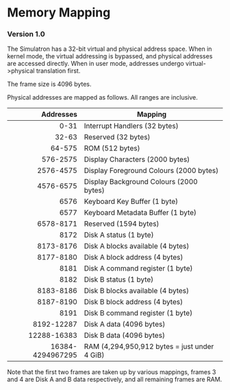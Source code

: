 # Memory Mapping
### Version 1.0

The Simulatron has a 32-bit virtual and physical address space. When in kernel mode, the virtual addressing is bypassed, and physical addresses are accessed directly. When in user mode, addresses undergo virtual->physical translation first.

The frame size is 4096 bytes.

Physical addresses are mapped as follows. All ranges are inclusive.

|     Addresses    |      Mapping
| ----------------:| -----------------
|             0-31 | Interrupt Handlers (32 bytes)
|            32-63 | Reserved (32 bytes)
|           64-575 | ROM (512 bytes)
|         576-2575 | Display Characters (2000 bytes)
|        2576-4575 | Display Foreground Colours (2000 bytes)
|        4576-6575 | Display Background Colours (2000 bytes)
|             6576 | Keyboard Key Buffer (1 byte)
|             6577 | Keyboard Metadata Buffer (1 byte)
|        6578-8171 | Reserved (1594 bytes)
|             8172 | Disk A status (1 byte)
|        8173-8176 | Disk A blocks available (4 bytes)
|        8177-8180 | Disk A block address (4 bytes)
|             8181 | Disk A command register (1 byte)
|             8182 | Disk B status (1 byte)
|        8183-8186 | Disk B blocks available (4 bytes)
|        8187-8190 | Disk B block address (4 bytes)
|             8191 | Disk B command register (1 byte)
|       8192-12287 | Disk A data (4096 bytes)
|      12288-16383 | Disk B data (4096 bytes)
| 16384-4294967295 | RAM (4,294,950,912 bytes = just under 4 GiB)

Note that the first two frames are taken up by various mappings, frames 3 and 4 are Disk A and B data respectively, and all remaining frames are RAM.
